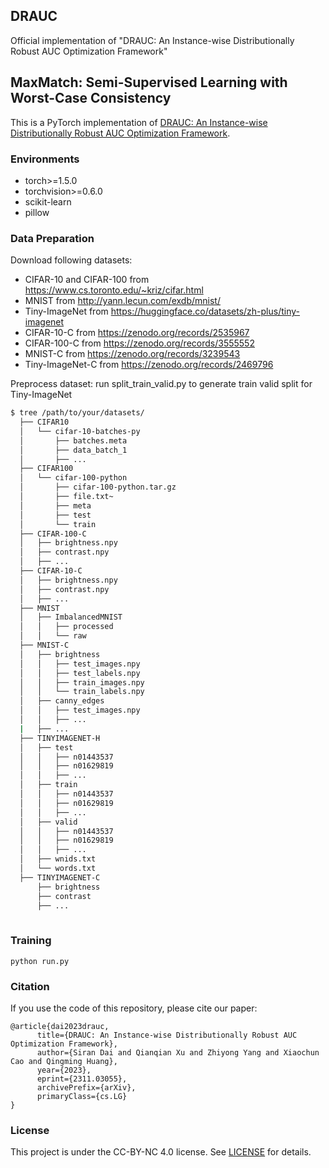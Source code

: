 ## DRAUC

Official implementation of "DRAUC: An Instance-wise Distributionally Robust AUC Optimization Framework"
## MaxMatch: Semi-Supervised Learning with Worst-Case Consistency

This is a PyTorch implementation of [DRAUC: An Instance-wise Distributionally Robust AUC Optimization Framework](https://arxiv.org/pdf/2311.03055.pdf).

### Environments

* torch>=1.5.0
* torchvision>=0.6.0
* scikit-learn
* pillow


### Data Preparation
Download following datasets:
* CIFAR-10 and CIFAR-100 from https://www.cs.toronto.edu/~kriz/cifar.html
* MNIST from http://yann.lecun.com/exdb/mnist/
* Tiny-ImageNet from https://huggingface.co/datasets/zh-plus/tiny-imagenet
* CIFAR-10-C from https://zenodo.org/records/2535967
* CIFAR-100-C from https://zenodo.org/records/3555552
* MNIST-C from https://zenodo.org/records/3239543
* Tiny-ImageNet-C from https://zenodo.org/records/2469796

Preprocess dataset: run split_train_valid.py to generate train valid split for Tiny-ImageNet

  ```bash
  $ tree /path/to/your/datasets/
    ├── CIFAR10
    │   └── cifar-10-batches-py
    │       ├── batches.meta
    │       ├── data_batch_1
    │       ├── ...
    ├── CIFAR100
    │   └── cifar-100-python
    │       ├── cifar-100-python.tar.gz
    │       ├── file.txt~
    │       ├── meta
    │       ├── test
    │       └── train
    ├── CIFAR-100-C
    │   ├── brightness.npy
    │   ├── contrast.npy
    │   ├── ...
    ├── CIFAR-10-C
    │   ├── brightness.npy
    │   ├── contrast.npy
    │   ├── ...
    ├── MNIST
    │   ├── ImbalancedMNIST
    │   │   ├── processed
    │   │   └── raw
    ├── MNIST-C
    │   ├── brightness
    │   │   ├── test_images.npy
    │   │   ├── test_labels.npy
    │   │   ├── train_images.npy
    │   │   └── train_labels.npy
    │   ├── canny_edges
    │   │   ├── test_images.npy
    │   │   ├── ...
    |   ├── ...
    ├── TINYIMAGENET-H
    │   ├── test
    │   │   ├── n01443537
    │   │   ├── n01629819
    │   │   ├── ...
    │   ├── train
    │   │   ├── n01443537
    │   │   ├── n01629819
    │   │   ├── ...
    │   ├── valid
    │   │   ├── n01443537
    │   │   ├── n01629819
    │   │   ├── ...
    │   ├── wnids.txt
    │   └── words.txt
    ├── TINYIMAGENET-C
        ├── brightness
        ├── contrast
        ├── ...
    

  ```

### Training
```
python run.py
```
### Citation

If you use the code of this repository, please cite our paper:
```
@article{dai2023drauc,
      title={DRAUC: An Instance-wise Distributionally Robust AUC Optimization Framework}, 
      author={Siran Dai and Qianqian Xu and Zhiyong Yang and Xiaochun Cao and Qingming Huang},
      year={2023},
      eprint={2311.03055},
      archivePrefix={arXiv},
      primaryClass={cs.LG}
}
```


### License

This project is under the CC-BY-NC 4.0 license. See [LICENSE](LICENSE) for details.